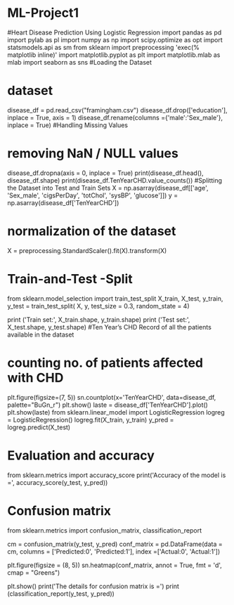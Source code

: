 # ML-Project1
#Heart Disease Prediction Using Logistic Regression
import pandas as pd
import pylab as pl
import numpy as np
import scipy.optimize as opt
import statsmodels.api as sm
from sklearn import preprocessing
'exec(% matplotlib inline)'
import matplotlib.pyplot as plt
import matplotlib.mlab as mlab
import seaborn as sns
#Loading the Dataset
# dataset
disease_df = pd.read_csv("framingham.csv")
disease_df.drop(['education'], inplace = True, axis = 1)
disease_df.rename(columns ={'male':'Sex_male'}, inplace = True)
#Handling Missing Values
# removing NaN / NULL values
disease_df.dropna(axis = 0, inplace = True)
print(disease_df.head(), disease_df.shape)
print(disease_df.TenYearCHD.value_counts())
#Splitting the Dataset into Test and Train Sets
X = np.asarray(disease_df[['age', 'Sex_male', 'cigsPerDay', 
                           'totChol', 'sysBP', 'glucose']])
y = np.asarray(disease_df['TenYearCHD'])

# normalization of the dataset
X = preprocessing.StandardScaler().fit(X).transform(X)

# Train-and-Test -Split
from sklearn.model_selection import train_test_split
X_train, X_test, y_train, y_test = train_test_split( 
        X, y, test_size = 0.3, random_state = 4)

print ('Train set:', X_train.shape,  y_train.shape)
print ('Test set:', X_test.shape,  y_test.shape)
#Ten Year’s CHD Record of all the patients available in the dataset
# counting no. of patients affected with CHD
plt.figure(figsize=(7, 5))
sn.countplot(x='TenYearCHD', data=disease_df,
             palette="BuGn_r")
plt.show()
laste = disease_df['TenYearCHD'].plot()
plt.show(laste)
from sklearn.linear_model import LogisticRegression
logreg = LogisticRegression()
logreg.fit(X_train, y_train)
y_pred = logreg.predict(X_test)
# Evaluation and accuracy
from sklearn.metrics import accuracy_score
print('Accuracy of the model is =', 
      accuracy_score(y_test, y_pred))
# Confusion matrix 
from sklearn.metrics import confusion_matrix, classification_report

cm = confusion_matrix(y_test, y_pred)
conf_matrix = pd.DataFrame(data = cm, 
                           columns = ['Predicted:0', 'Predicted:1'], 
                           index =['Actual:0', 'Actual:1'])

plt.figure(figsize = (8, 5))
sn.heatmap(conf_matrix, annot = True, fmt = 'd', cmap = "Greens")

plt.show()
print('The details for confusion matrix is =')
print (classification_report(y_test, y_pred))




